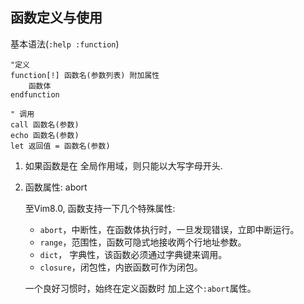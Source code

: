 函数定义与使用
-------

基本语法(`:help :function`)
``` vim
"定义
function[!] 函数名(参数列表) 附加属性
    函数体
endfunction

" 调用
call 函数名(参数)
echo 函数名(参数)
let 返回值 = 函数名(参数)
```

1. 如果函数是在 全局作用域，则只能以大写字母开头.
2. 函数属性: abort

    至Vim8.0, 函数支持一下几个特殊属性:

    * `abort`，中断性，在函数体执行时，一旦发现错误，立即中断运行。
    * `range`，范围性，函数可隐式地接收两个行地址参数。
    * `dict`， 字典性，该函数必须通过字典键来调用。
    * `closure`，闭包性，内嵌函数可作为闭包。

    一个良好习惯时，始终在定义函数时 加上这个`:abort`属性。
